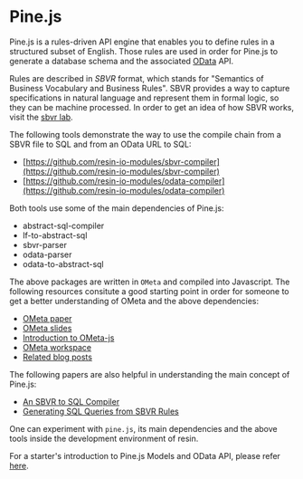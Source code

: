 # Pine.js
Pine.js is a rules-driven API engine that enables you to define rules in a structured subset of English. Those rules are used in order for Pine.js to generate a database schema and the associated [OData](http://www.odata.org/) API.

Rules are described in *SBVR* format, which stands for "Semantics of Business Vocabulary and Business Rules". SBVR provides a way to capture specifications in natural language and represent them in formal logic, so they can be machine processed. In order to get an idea of how SBVR works, visit the [sbvr lab](http://www.sbvr.co/).

The following tools demonstrate the way to use the compile chain from a SBVR file to SQL and from an OData URL to SQL: 

* [https://github.com/resin-io-modules/sbvr-compiler](https://github.com/resin-io-modules/sbvr-compiler)
* [https://github.com/resin-io-modules/odata-compiler](https://github.com/resin-io-modules/odata-compiler)

Both tools use some of the main dependencies of Pine.js:

* abstract-sql-compiler
* lf-to-abstract-sql
* sbvr-parser
* odata-parser
* odata-to-abstract-sql

The above packages are written in `OMeta` and compiled into Javascript. The following resources consitute a good starting point in order for someone to get a better understanding of OMeta and the above dependencies:

* [OMeta paper](http://www.tinlizzie.org/~awarth/papers/dls07.pdf)
* [OMeta slides](http://www.tinlizzie.org/ometa/dls07-slides.pdf)
* [Introduction to OMeta-js](http://b-studios.de/ometa-js/)
* [OMeta workspace](http://tinlizzie.org/ometa-js/#OMeta_Tutorial)
* [Related blog posts](http://codeofrob.com/entries/ometa-odata-odear---polishing-it-off.html)

The following papers are also helpful in understanding the main concept of Pine.js:

* [An SBVR to SQL Compiler](http://ceur-ws.org/Vol-649/paper7.pdf)
* [Generating SQL Queries from SBVR Rules](http://link.springer.com/chapter/10.1007%2F978-3-642-16289-3_12)

One can experiment with `pine.js`, its main dependencies and the above tools inside the development environment of resin.

For a starter's introduction to Pine.js Models and OData API, please refer [here](https://resinio.atlassian.net/wiki/display/RES/Pine.js%2C+Models+and+OData+API).
